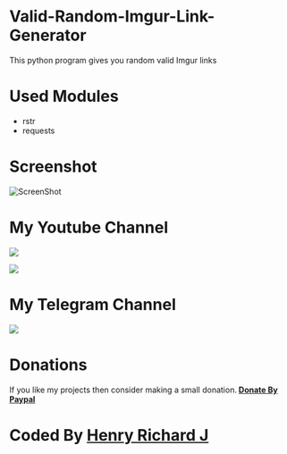 # Valid-Random-Imgur-Link-Generator
This python program gives you random valid Imgur links

# Used Modules
* rstr
* requests

# Screenshot
![ScreenShot](https://user-images.githubusercontent.com/68910039/128550145-9d58b016-535c-4d18-87e9-54806bbe1f41.png)

# My Youtube Channel
[![](https://img.shields.io/badge/Subscribe-red?style=for-the-badge&logo=YouTube)](https://www.youtube.com/channel/UCVGasc5jr45eZUpZNHvbtWQ)

[![](https://img.shields.io/youtube/channel/subscribers/UCVGasc5jr45eZUpZNHvbtWQ?style=social)](https://www.youtube.com/channel/UCVGasc5jr45eZUpZNHvbtWQ)

# My Telegram Channel
[![](https://img.shields.io/badge/Telegram-Join%20Now-blue?style=for-the-badge&logo=Telegram)](https://t.me/cracked4free)

# Donations
If you like my projects then consider making a small donation.<b>
[Donate By Paypal](https://www.paypal.com/paypalme/henryrics)</b>

# Coded By [Henry Richard J](https://github.com/henry-richard7)
